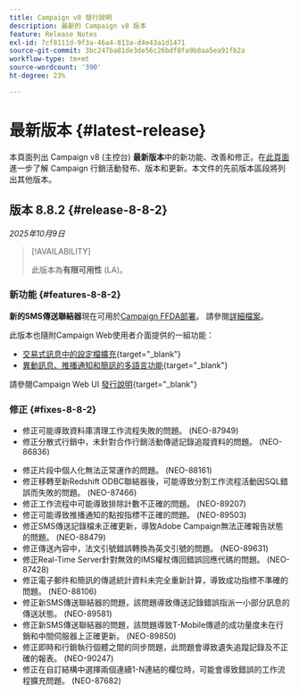 ```yaml
---
title: Campaign v8 發行說明
description: 最新的 Campaign v8 版本
feature: Release Notes
exl-id: 7cf8111d-9f3a-46a4-813a-d4e43a1d1471
source-git-commit: 3bc247ba81de3de56c26bdf8fa9b8aa5ea91fb2a
workflow-type: tm+mt
source-wordcount: '390'
ht-degree: 23%

---
```


# 最新版本 {#latest-release}

本頁面列出 Campaign v8 (主控台) **最新版本**&#x200B;中的新功能、改善和修正。在[此頁面](upgrades.md)進一步了解 Campaign 行銷活動發布、版本和更新。本文件的先前版本區段將列出其他版本。

## 版本 8.8.2 {#release-8-8-2}

_2025年10月9日_

>[!AVAILABILITY]
>
>此版本為&#x200B;**有限可用性** (LA)。

### 新功能 {#features-8-8-2}

**新的SMS傳送聯結器**&#x200B;現在可用於[Campaign FFDA部署](../architecture/enterprise-deployment.md)。 請參閱[詳細檔案](../send/sms/sms.md)。

此版本也隨附Campaign Web使用者介面提供的一組功能：

* [交易式訊息中的設定檔擴充](https://experienceleague.adobe.com/docs/campaign-web/v8/msg/transactional-messages/profile-enrichment.html?lang=zh-Hant){target="_blank"}
* [異動訊息、推播通知和簡訊的多語言功能](https://experienceleague.adobe.com/docs/campaign-web/v8/msg/multilingual.html?lang=zh-Hant){target="_blank"}

請參閱Campaign Web UI [發行說明](https://experienceleague.adobe.com/docs/campaign-web/v8/release-notes/release-notes.html?lang=zh-hant){target="_blank"}

### 修正 {#fixes-8-8-2}

<!--
* Fixed an issue which prevented dynamic reporting from being available for transactional messages.
-->
* 修正可能導致資料庫清理工作流程失敗的問題。 (NEO-87949)
* 修正分散式行銷中，未針對合作行銷活動傳遞記錄追蹤資料的問題。 (NEO-86836)
<!--
* Issue SMS2.0 with FFDA Continuous Deliveries (NEO-88785)
-->
* 修正片段中個人化無法正常運作的問題。 (NEO-88161)
* 修正移轉至新Redshift ODBC聯結器後，可能導致分割工作流程活動因SQL錯誤而失敗的問題。 (NEO-87466)
* 修正工作流程中可能導致排除計數不正確的問題。 (NEO-89207)
* 修正可能導致推播通知的點按指標不正確的問題。 (NEO-89503)
* 修正SMS傳送記錄檔未正確更新，導致Adobe Campaign無法正確報告狀態的問題。 (NEO-88479)
* 修正傳送內容中，法文引號錯誤轉換為英文引號的問題。 (NEO-89631)
* 修正Real-Time Server針對無效的IMS權杖傳回錯誤回應代碼的問題。 (NEO-87428)
* 修正電子郵件和簡訊的傳遞統計資料未完全重新計算，導致成功指標不準確的問題。 (NEO-88106)
* 修正新SMS傳送聯結器的問題，該問題導致傳送記錄錯誤指派一小部分訊息的傳送狀態。 (NEO-89581)
* 修正新SMS傳送聯結器的問題，該問題導致T-Mobile傳遞的成功量度未在行銷和中間伺服器上正確更新。 (NEO-89850)
* 修正即時和行銷執行個體之間的同步問題，此問題會導致遺失追蹤記錄及不正確的報表。 (NEO-90247)
* 修正在自訂結構中選擇兩個連續1-N連結的欄位時，可能會導致錯誤的工作流程擴充問題。 (NEO-87682)


